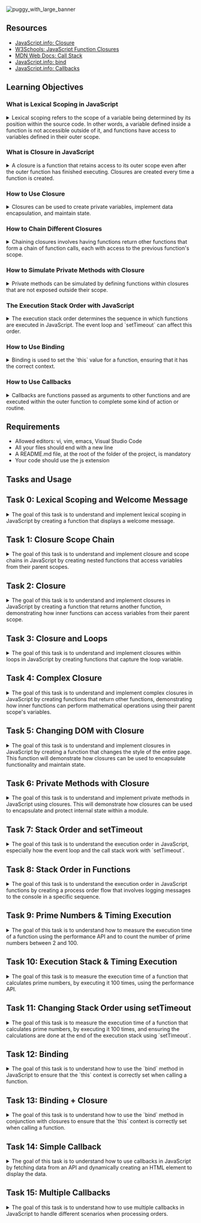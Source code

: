 ![puggy_with_large_banner](https://github.com/ThatsVie/atlas-web_front_end/assets/143755961/318fe145-6a89-4fa8-bc12-89f714b770c6)

## Resources

- [JavaScript.info: Closure](https://javascript.info/closure)
- [W3Schools: JavaScript Function Closures](https://www.w3schools.com/js/js_function_closures.asp)
- [MDN Web Docs: Call Stack](https://developer.mozilla.org/en-US/docs/Glossary/Call_stack)
- [JavaScript.info: bind](https://javascript.info/bind)
- [JavaScript.info: Callbacks](https://javascript.info/callbacks)


## Learning Objectives

### What is Lexical Scoping in JavaScript
<details>
<summary>
Lexical scoping refers to the scope of a variable being determined by its position within the source code. In other words, a variable defined inside a function is not accessible outside of it, and functions have access to variables defined in their outer scope.</summary>

**Example:**
In Task 0:
```javascript
function welcome(firstName, lastName) {
    const fullName = `${firstName} ${lastName}`;
    function displayFullName() {
        alert(`Welcome ${fullName}!`);
    }
    displayFullName();
}
```
Here, `fullName` is lexically scoped to the `welcome` function and accessible by the `displayFullName` function.</details>

### What is Closure in JavaScript
<details>
<summary>
A closure is a function that retains access to its outer scope even after the outer function has finished executing. Closures are created every time a function is created.</summary>

**Example:**
In Task 2:
```javascript
function welcomeMessage(fullName) {
    return function() {
        alert(`Welcome ${fullName}`);
    };
}

const guillaume = welcomeMessage('Guillaume');
guillaume(); // Alerts "Welcome Guillaume"
```
Here, the inner function retains access to `fullName` even after `welcomeMessage` has executed.
</details>

### How to Use Closure
<details>
<summary>
Closures can be used to create private variables, implement data encapsulation, and maintain state.
</summary>

**Example:**
In Task 6:
```javascript
const studentHogwarts = (() => {
    let privateScore = 0;
    let name = null;

    function changeScoreBy(points) {
        privateScore += points;
    }

    return {
        setName(newName) {
            name = newName;
        },
        rewardStudent() {
            changeScoreBy(1);
        },
        penalizeStudent() {
            changeScoreBy(-1);
        },
        getScore() {
            return `${name}: ${privateScore}`;
        }
    };
})();
```
Here, `privateScore` and `name` are private variables, and their state is maintained through closures.
</details>

### How to Chain Different Closures
<details>
<summary>
Chaining closures involves having functions return other functions that form a chain of function calls, each with access to the previous function's scope.</summary>

**Example:**
In Task 4:
```javascript
function addBy(firstNumber) {
    return function(secondNumber) {
        return firstNumber + secondNumber;
    };
}

const addBy100 = addBy(100);
console.log(addBy100(20)); // Outputs 120
```
Here, `addBy` returns a function that uses the scope of its parent function.
</details>

### How to Simulate Private Methods with Closure
<details>
<summary>
Private methods can be simulated by defining functions within closures that are not exposed outside their scope.</summary>

**Example:**
In Task 6:
```javascript
const studentHogwarts = (() => {
    let privateScore = 0;

    function changeScoreBy(points) {
        privateScore += points;
    }

    return {
        rewardStudent() {
            changeScoreBy(1);
        },
        penalizeStudent() {
            changeScoreBy(-1);
        }
    };
})();
```
Here, `changeScoreBy` is a private method that is not accessible outside the closure.
</details>

### The Execution Stack Order with JavaScript
<details>
<summary>
The execution stack order determines the sequence in which functions are executed in JavaScript. The event loop and `setTimeout` can affect this order.</summary>

**Example:**
In Task 7:
```javascript
console.log('Start of the execution queue');

setTimeout(() => {
    console.log('Final code block to be executed');
}, 0);

for (let i = 1; i <= 100; i++) {
    console.log(i);
}

console.log('End of the loop printing');
```
The `setTimeout` function defers the callback execution, demonstrating the execution stack order.
</details>

### How to Use Binding
<details>
<summary>
Binding is used to set the `this` value for a function, ensuring that it has the correct context.
</summary>

**Example:**
In Task 12:
```javascript
const roomDimensions = {
    width: 50,
    length: 100,
    getArea: function() {
        return this.width * this.length;
    }
};

const boundGetArea = roomDimensions.getArea.bind(roomDimensions);
console.log(boundGetArea()); // Outputs 5000
```
Here, `bind` ensures that `this` refers to `roomDimensions` when `getArea` is called.
</details>

### How to Use Callbacks
<details>
<summary>
Callbacks are functions passed as arguments to other functions and are executed within the outer function to complete some kind of action or routine.</summary>

**Example:**
In Task 14:
```javascript
function createElement(data) {
    const paragraph = document.createElement('p');
    paragraph.textContent = data;
    document.body.appendChild(paragraph);
}

function queryWikipedia(callback) {
    const xhr = new XMLHttpRequest();
    const url = 'https://en.wikipedia.org/w/api.php?...';

    xhr.open('GET', url, true);
    xhr.onreadystatechange = function() {
        if (xhr.readyState === 4 && xhr.status === 200) {
            const response = JSON.parse(xhr.responseText);
            const extract = response.query.pages[Object.keys(response.query.pages)[0]].extract;
            callback(extract);
        }
    };
    xhr.send();
}

queryWikipedia(createElement);
```
Here, `queryWikipedia` uses `createElement` as a callback to process the data after fetching it from Wikipedia.
</details>

## Requirements
- Allowed editors: vi, vim, emacs, Visual Studio Code
- All your files should end with a new line
- A README.md file, at the root of the folder of the project, is mandatory
- Your code should use the js extension

## Tasks and Usage

 ## Task 0: Lexical Scoping and Welcome Message

<details>
<summary>
The goal of this task is to understand and implement lexical scoping in JavaScript by creating a function that displays a welcome message. </summary>

### Task Description
Create a function named `welcome` that takes two arguments: `firstName` (string) and `lastName` (string). Within this function:
- Define a variable named `fullName` that combines the `firstName` and `lastName` with a space in between.
- Write a nested function named `displayFullName` that displays an alert with the message `Welcome <fullName>!`.
- Call the `displayFullName` function at the end of the `welcome` function.

### Implementation
The implementation of the `welcome` function is as follows:

```javascript
function welcome(firstName, lastName) {
    const fullName = `${firstName} ${lastName}`;
    function displayFullName() {
        alert(`Welcome ${fullName}!`);
    }
    displayFullName();
}
```

### Usage
To test the `welcome` function:

1. Open your web browser and navigate to the developer tools. (right-click on the page and select "Inspect")
2. Go to the "Console" tab.
3. Copy and paste the above code into the console.
4. Run the `welcome('Holberton', 'School');` function by typing it into the console and pressing Enter. You should see an alert with the message "Welcome Holberton School!"

![welcome('Holberton', 'School');](https://github.com/ThatsVie/atlas-web_front_end/assets/143755961/8786a58e-1896-4cd2-b5aa-40f9087180e5)

5. Run `alert(fullName)` in the console. You should get a reference error because fullName is not defined in the global scope, demonstrating lexical scoping.

![alert(fullName);](https://github.com/ThatsVie/atlas-web_front_end/assets/143755961/2c4cf75a-b588-455d-99ae-a6c659481510)


</details>

 ## Task 1: Closure Scope Chain
 
<details>
<summary>
The goal of this task is to understand and implement closure and scope chains in JavaScript by creating nested functions that access variables from their parent scopes. </summary>

### Task Description
1. Create a variable named `globalVariable` with the value `Welcome`.
2. Create a function named `outer` that:
    - Alerts the content of the variable `globalVariable`.
    - Creates a variable named `course` with the value `Holberton`.
    - Creates a nested function named `inner` that:
        - Alerts the content of the variables `globalVariable` and `course` concatenated.
        - Creates a variable named `exclamation` with the value `!`.
        - Creates a nested function named `inception` that:
            - Alerts the content of the variables `globalVariable`, `course`, and `exclamation` concatenated.
        - Calls the function `inception`.
    - Calls the function `inner`.
3. Call the function `outer` in the main code (outside any function).

### Implementation
The implementation of the task is as follows:

```javascript
const globalVariable = 'Welcome';

function outer() {
    alert(globalVariable);
    const course = 'Holberton';
    function inner() {
        alert(globalVariable + ' ' + course);
        const exclamation = '!';
        function inception() {
            alert(globalVariable + ' ' + course + exclamation);
        }
        inception();
    }
    inner();
}
outer();
```
### Usage
To test the `outer` function:

1. Open your web browser and navigate to the developer tools.
2. Go to the "Console" tab.
3. Copy and paste the above code into the console.
4. Run the script by pressing Enter. You should see three alerts in sequence: "Welcome", "Welcome Holberton", and "Welcome Holberton!".

![Screenshot 2024-07-06 132301](https://github.com/ThatsVie/atlas-web_front_end/assets/143755961/182fbeff-5db5-4342-bf9f-85a76f814459)

![Screenshot 2024-07-06 132315](https://github.com/ThatsVie/atlas-web_front_end/assets/143755961/020bb0a1-f89b-41ac-b473-c70acfae5fd5)

![Screenshot 2024-07-06 132328](https://github.com/ThatsVie/atlas-web_front_end/assets/143755961/3f6ed971-cfbb-4435-9cc1-930e8c789ddf)

</details>

## Task 2: Closure

<details>
<summary>
The goal of this task is to understand and implement closures in JavaScript by creating a function that returns another function, demonstrating how inner functions can access variables from their parent scope. </summary>

### Task Description
1. Write a function named `welcomeMessage` that:
    - Accepts one argument `fullName` (string).
    - Returns a new function that alerts `Welcome <fullName>`.
2. After defining `welcomeMessage`, create three variables:
    - `guillaume` that contains a call to `welcomeMessage` with "Guillaume" as the argument.
    - `alex` that contains a call to `welcomeMessage` with "Alex" as the argument.
    - `fred` that contains a call to `welcomeMessage` with "Fred" as the argument.

### Implementation
The implementation of the task is as follows:
```javascript
function welcomeMessage(fullName) {
    return function() {
      alert(`Welcome ${fullName}`);
    }
  }
  var guillaume = welcomeMessage('Guillaume');
  var alex = welcomeMessage('Alex');
  var fred = welcomeMessage('Fred');
  
  ```

### Usage
To test the `welcomeMessage` function:

1. Open your web browser and navigate to the developer tools.
2. Go to the "Console" tab.
3. Copy and paste the above code into the console.
4. Execute the following in the console:
    - `guillaume();` should alert "Welcome Guillaume"
    - `alex();` should alert "Welcome Alex"
    - `fred();` should alert "Welcome Fred"

![Screenshot 2024-07-06 134815](https://github.com/ThatsVie/atlas-web_front_end/assets/143755961/af3602ed-d920-4a14-8a6c-0f776b2745a2)

![Screenshot 2024-07-06 134830](https://github.com/ThatsVie/atlas-web_front_end/assets/143755961/31a041b0-5309-490d-b72c-c20c5f1d9517)

![Screenshot 2024-07-06 134845](https://github.com/ThatsVie/atlas-web_front_end/assets/143755961/05dbe7a7-03c8-45fb-b583-51bedd94d159)

</details>

## Task 3: Closure and Loops
<details>
<summary>The goal of this task is to understand and implement closures within loops in JavaScript by creating functions that capture the loop variable. </summary>

### Task Description
1. Write a function named `createClassRoom` that:
    - Takes one argument `numbersOfStudents` (number).
    - Contains a nested function `studentSeat` that takes one argument `seat` (number) and returns a function that returns the seat number.
    - Creates and populates a variable `students` (array).
    - Uses a loop from `0` to `numbersOfStudents`, passing the number of the iteration plus `1` to `studentSeat` and adding its return value to the `students` array.
    - Returns the `students` array.
2. Create a closure `classRoom` by calling `createClassRoom` with `10` students.

### Implementation
The implementation of the task is as follows:

```javascript
function createClassRoom(numbersOfStudents) {
    function studentSeat(seat) {
        return function() {
            return seat;
        };
    }
    let students = [];
    for (let i = 0; i < numbersOfStudents; i++) {
        students.push(studentSeat(i + 1));
    }
    return students;
}
const classRoom = createClassRoom(10);
```

### Usage
To test the `createClassRoom` function:

1. Open your web browser and navigate to the developer tools.
2. Go to the "Console" tab.
3. Copy and paste the above code into the console.
4. Execute the following in the console:
    - `console.log(classRoom[0]());` should return `1`
    - `console.log(classRoom[3]());` should return `4`
    - `console.log(classRoom[9]());` should return `10`

![Screenshot 2024-07-07 124331](https://github.com/ThatsVie/atlas-web_front_end/assets/143755961/d8d57777-a6aa-47c2-b6d4-11684ed5ee4b)


</details>

## Task 4: Complex Closure

<details>
<summary>The goal of this task is to understand and implement complex closures in JavaScript by creating functions that return other functions, demonstrating how inner functions can perform mathematical operations using their parent scope's variables. </summary>

### Task Description
1. Create a function named `divideBy` that:
    - Takes one argument `firstNumber` (number).
    - Returns a function that takes one argument `secondNumber` (number).
    - The returned function divides the `secondNumber` by the `firstNumber`.
2. Create a function named `addBy` that:
    - Takes one argument `firstNumber` (number).
    - Returns a function that takes one argument `secondNumber` (number).
    - The returned function adds the `firstNumber` and `secondNumber`.
3. Create four closures:
    - `addBy100` that uses the function `addBy` with the number `100`.
    - `addBy1000` that uses the function `addBy` with the number `1000`.
    - `divideBy10` that uses the function `divideBy` with the number `10`.
    - `divideBy100` that uses the function `divideBy` with the number `100`.

### Implementation
The implementation of the task is as follows:

```javascript
function divideBy(firstNumber) {
    return function(secondNumber) {
        return secondNumber / firstNumber;
    };
}

function addBy(firstNumber) {
    return function(secondNumber) {
        return firstNumber + secondNumber;
    };
}
const addBy100 = addBy(100);
const addBy1000 = addBy(1000);
const divideBy10 = divideBy(10);
const divideBy100 = divideBy(100);
```

### Usage
To test the `divideBy` and `addBy` functions:

1. Open your web browser and navigate to the developer tools.
2. Go to the "Console" tab.
3. Copy and paste the above code into the console.
4. Execute the following in the console:
    - `console.log(addBy100(20));` should display `120`
    - `console.log(divideBy10(20));` should display `2`
    - `console.log(divideBy100(200));` should display `2`
    - `console.log(addBy1000(20));` should display `1020`
  
![Screenshot 2024-07-07 125036](https://github.com/ThatsVie/atlas-web_front_end/assets/143755961/97a7e0e2-132f-4737-ab15-2d6a5041a8bb)


</details>
 
## Task 5: Changing DOM with Closure

<details>
<summary>The goal of this task is to understand and implement closures in JavaScript by creating a function that changes the style of the entire page. This function will demonstrate how closures can be used to encapsulate functionality and maintain state. </summary>

### Task Description
1. Create a function named `changeMode` that:
    - Accepts five arguments: `size` (number), `weight` (string), `transform` (string), `background` (string), and `color` (string).
    - Returns a function that, when called, changes the style of the entire page by setting the `font-size`, `font-weight`, `text-transform`, `background-color`, and `color`.

2. Write a function named `main` that:
    - Sets a variable named `spooky` to call `changeMode` with the arguments `9`, `bold`, `uppercase`, `pink`, and `green`.
    - Sets a variable named `darkMode` to call `changeMode` with the arguments `12`, `bold`, `capitalize`, `black`, and `white`.
    - Sets a variable named `screamMode` to call `changeMode` with the arguments `12`, `normal`, `lowercase`, `white`, and `black`.
    - Adds a paragraph to the body of the page with the text "Welcome Holberton!".
    - Adds a button to the body with the text "Spooky".
    - Adds a button to the body with the text "Dark mode".
    - Adds a button to the body with the text "Scream mode".
    - When clicking on each button, the page's CSS should change to the corresponding themes created previously.

3. Call the `main` function

### Implementation
The implementation of the task is as follows:

```javascript

function changeMode(size, weight, transform, background, color) {
    return () => {
        document.body.style.fontSize = `${size}px`;
        document.body.style.fontWeight = weight;
        document.body.style.textTransform = transform;
        document.body.style.backgroundColor = background;
        document.body.style.color = color;
    };
}
function main() {
    const spooky = changeMode(9, 'bold', 'uppercase', 'pink', 'green');
    const darkMode = changeMode(12, 'bold', 'capitalize', 'black', 'white');
    const screamMode = changeMode(12, 'normal', 'lowercase', 'white', 'black');

    const paragraph = document.createElement('p');
    const text = document.createTextNode("Welcome Holberton!");
    paragraph.appendChild(text);
    document.body.appendChild(paragraph);

    const spookyButton = document.createElement('button');
    spookyButton.innerHTML = 'Spooky';
    spookyButton.addEventListener('click', spooky);
    document.body.appendChild(spookyButton);

    const darkModeButton = document.createElement('button');
    darkModeButton.innerHTML = 'Dark mode';
    darkModeButton.addEventListener('click', darkMode);
    document.body.appendChild(darkModeButton);

    const screamModeButton = document.createElement('button');
    screamModeButton.innerHTML = 'Scream mode';
    screamModeButton.addEventListener('click', screamMode);
    document.body.appendChild(screamModeButton);
}

main();
```

### How to Test

1. Save the following HTML code in a file named `5-mode.html`:
    ```html
    <!DOCTYPE html>
    <html lang="en">
    <head>
        <meta charset="UTF-8">
        <meta name="viewport" content="width=device-width, initial-scale=1.0">
        <title>Mode</title>
    </head>
    <body>
        <script src="5-mode.js"></script>
    </body>
    </html>
    ```
2. Open the `5-mode.html` file in a web browser.
3. You should see a paragraph with the text "Welcome Holberton!" and three buttons: "Spooky", "Dark mode", and "Scream mode".
4. Clicking each button should change the page's CSS to the corresponding theme.

**Start Screen**

![Screenshot 2024-07-07 133924](https://github.com/ThatsVie/atlas-web_front_end/assets/143755961/a5764c71-8318-478f-9058-b8e8f16e2b80)

**Spooky**

![Screenshot 2024-07-07 133936](https://github.com/ThatsVie/atlas-web_front_end/assets/143755961/55a7a623-8a4a-4ab9-8464-5bfe7578aebc)

**Dark Mode**
![Screenshot 2024-07-07 134002](https://github.com/ThatsVie/atlas-web_front_end/assets/143755961/d2e8276b-ef46-4706-9995-d83196ecbaf7)


**Scream Mode**

![Screenshot 2024-07-07 134017](https://github.com/ThatsVie/atlas-web_front_end/assets/143755961/a0258d24-9c82-4b05-8d61-1219951dcd25)

### Explanation

- The `changeMode` function accepts five arguments (size, weight, transform, background, color) and returns a function that changes the style of the entire page based on these arguments.
- The `main` function creates three mode change functions (`spooky`, `darkMode`, `screamMode`) by calling `changeMode` with specific arguments.
- It adds a paragraph and three buttons to the body of the page. Each button has an `onclick` event that calls the corresponding mode change function to update the page's style.
-  The `main` function is called to set up the page.
- In the context of this task, `innerHTML` is used to set the content of the buttons dynamically. By assigning a string to the `innerHTML` property of each button element, we can easily specify the text that appears on the button, such as "Spooky", "Dark mode", and "Scream mode". This allows us to create and configure the buttons programmatically within the `main` function.

</details>

## Task 6: Private Methods with Closure

<details>
<summary>The goal of this task is to understand and implement private methods in JavaScript using closures. This will demonstrate how closures can be used to encapsulate and protect internal state within a module. </summary>

### Task Description
1. Write a module named `studentHogwarts` that:
    - Contains two private variables: `privateScore` set to 0 and `name` set to `null`.
    - Contains one private method `changeScoreBy`, which takes `points` as an argument and adds it to `privateScore`.
    - Returns an object with four public methods:
        - `setName(newName)`: Sets the private variable `name`.
        - `rewardStudent()`: Calls the method `changeScoreBy` with `1`.
        - `penalizeStudent()`: Calls the method `changeScoreBy` with `-1`.
        - `getScore()`: Returns the string `name: score` (e.g., "Harry: 14").

2. Create an instance of `studentHogwarts` for `harry`:
    - Set the name of the object to "Harry".
    - Reward the student four times.
    - Log to the console the name and score.

3. Create an instance of `studentHogwarts` for `draco`:
    - Set the name of the object to "Draco".
    - Reward the student once and penalize the student three times.
    - Log to the console the name and score.

### Implementation
The implementation of the task is as follows:

```javascript

const studentHogwarts = () => {
    let privateScore = 0;
    let name = null;

    const changeScoreBy = (points) => {
        privateScore += points;
    };

    return {
        setName: (newName) => {
            name = newName;
        },
        rewardStudent: () => {
            changeScoreBy(1);
        },
        penalizeStudent: () => {
            changeScoreBy(-1);
        },
        getScore: () => {
            return `${name}: ${privateScore}`;
        }
    };
};

const harry = studentHogwarts();
harry.setName('Harry');
harry.rewardStudent();
harry.rewardStudent();
harry.rewardStudent();
harry.rewardStudent();
console.log(harry.getScore()); // Should display "Harry: 4"

const draco = studentHogwarts();
draco.setName('Draco');
draco.rewardStudent();
draco.penalizeStudent();
draco.penalizeStudent();
draco.penalizeStudent();
console.log(draco.getScore()); // Should display "Draco: -2"
```

### How to Test

1. Open your web browser and navigate to the developer tools.
2. Go to the "Console" tab.
3. Copy and paste the above code into the console and run it.
4. You should see the following output in the console:
    ```
    Harry: 4
    Draco: -2
    ```

![Screenshot 2024-07-07 134823](https://github.com/ThatsVie/atlas-web_front_end/assets/143755961/7e1d700d-83f3-4fbe-b54f-cdff45627f2a)

### Explanation

- The `studentHogwarts` module is defined as a function that returns an object with four public methods: `setName`, `rewardStudent`, `penalizeStudent`, and `getScore`.
- `privateScore` and `name` are private variables, and `changeScoreBy` is a private method that modifies `privateScore` by adding the provided `points`.
- The public methods allow interaction with the private variables and methods while keeping the internal state hidden from the outside.
- Instances for `harry` and `draco` are created, and their names are set using the `setName` method.
- `harry` is rewarded four times, and `draco` is rewarded once and penalized three times.
- The `getScore` method is used to log the name and score of each student to the console.

</details>

## Task 7: Stack Order and setTimeout

<details>
<summary>The goal of this task is to understand the execution order in JavaScript, especially how the event loop and the call stack work with `setTimeout`. </summary>

### Task Description
1. Write the following commands in the specified order:
    - Log to the console "Start of the execution queue".
    - Log to the console "Final code block to be executed" using `setTimeout` with a delay of 0.
    - Use a loop that iterates 100 times, logging the iteration number to the console on each iteration.
    - Log to the console "End of the loop printing".

### Implementation
The implementation of the task is as follows:

```javascript

console.log('Start of the execution queue');

setTimeout(() => {
    console.log('Final code block to be executed');
}, 0);

for (let i = 1; i <= 100; i++) {
    console.log(i);
}

console.log('End of the loop printing');
```

### Expected Output
Your code should log to the console the following:
```
Start of the execution queue
1
2
...
100
End of the loop printing
Final code block to be executed
```

### Explanation
- **Start of the execution queue**: This message is logged immediately as the script starts executing.
- **setTimeout with 0 delay**: This sets up a callback to be executed after the current call stack is cleared, but it doesn't run immediately.
- **Loop from 1 to 100**: Each iteration logs the iteration number to the console.
- **End of the loop printing**: This message is logged after the loop completes.
- **Final code block to be executed**: This is the message set up by `setTimeout` and will execute after the main script has finished running.

### How to Test

1. Open your web browser and navigate to the developer tools.
2. Go to the "Console" tab.
3. Copy and paste the above code into the console and run it.
4. You should see the expected output in the console as described above.
5. 
![Screenshot 2024-07-07 140117](https://github.com/ThatsVie/atlas-web_front_end/assets/143755961/e696012c-1a72-425b-8ddb-e99c2945f532)

![Screenshot 2024-07-07 140131](https://github.com/ThatsVie/atlas-web_front_end/assets/143755961/c72bca30-5858-4073-98e2-a7d706a475d6)


</details>

## Task 8: Stack Order in Functions

<details>
<summary>The goal of this task is to understand the execution order in JavaScript functions by creating a process order flow that involves logging messages to the console in a specific sequence.
</summary>

### Task Description
1. Write a function named `processPayment` that:
    - Takes one argument `amount` (number).
    - Logs to the console `Collecting payment of <amount>`.

2. Write a function named `processOrder` that:
    - Takes two arguments `orderId` (number) and `amount` (number).
    - Logs to the console `<orderId> is being processed`.
    - Calls the function `processPayment`.
    - Logs to the console `<orderId> has been fully processed`.

3. In the main part of the code:
    - Log to the console `Processing orders`.
    - Call `processOrder` with `12321` and `10.99`.
    - Call `processOrder` with `12322` and `12.99`.
    - Call `processOrder` with `12323` and `15.0`.
    - Log to the console `All the orders have been processed`.

### Implementation
The implementation of the task is as follows:

```javascript

function processPayment(amount) {
    console.log(`Collecting payment of ${amount}`);
}

function processOrder(orderId, amount) {
    console.log(`${orderId} is being processed`);
    processPayment(amount);
    console.log(`${orderId} has been fully processed`);
}

console.log('Processing orders');

processOrder(12321, 10.99);
processOrder(12322, 12.99);
processOrder(12323, 15.0);

console.log('All the orders have been processed');
```

### How to Test

1. Open your web browser and navigate to the developer tools.
2. Go to the "Console" tab.
3. Copy and paste the above code into the console and run it.
4. You should see the expected output in the console as below.

![Screenshot 2024-07-07 141735](https://github.com/ThatsVie/atlas-web_front_end/assets/143755961/21f622d4-eec0-476e-aac9-ee1de5b326a1)


### Explanation
- **processPayment**: This function takes an `amount` as an argument and logs the message `Collecting payment of <amount>` to the console.
- **processOrder**: This function takes `orderId` and `amount` as arguments, logs the message `<orderId> is being processed`, calls `processPayment` with the `amount`, and then logs the message `<orderId> has been fully processed`.
- In the main part of the code, we first log `Processing orders` to the console.
- We then call `processOrder` three times with different `orderId` and `amount` values.
- We log `All the orders have been processed` to the console.
</details>

 ## Task 9: Prime Numbers & Timing Execution

<details>
<summary>The goal of this task is to understand how to measure the execution time of a function using the performance API and to count the number of prime numbers between 2 and 100. </summary>

### Task Description
1. Write a function named `countPrimeNumbers` that:
    - Returns the number of prime numbers from 2 to 100.

2. Log to the console the time in milliseconds to execute the function in this format:
    ```
    Execution time of printing countPrimeNumbers was <time used> milliseconds.
    ```

### Implementation
The implementation of the task is as follows:

```javascript
function countPrimeNumbers() {
    let primeCount = 0;

    for (let num = 2; num <= 100; num++) {
        let isPrimeNumber = true;
        for (let divisor = 2; divisor <= Math.sqrt(num); divisor++) {
            if (num % divisor === 0) {
                isPrimeNumber = false;
                break;
            }
        }
        if (isPrimeNumber) {
            primeCount++;
        }
    }

    return primeCount;
}

const startTime = performance.now();
const totalPrimes = countPrimeNumbers();
const endTime = performance.now();
console.log(`Execution time of printing countPrimeNumbers was ${endTime - startTime} milliseconds.`);
console.log(`Number of prime numbers between 2 and 100: ${totalPrimes}`);
```

### How to Test

1. Open your web browser and navigate to the developer tools.
2. Go to the "Console" tab.
3. Copy and paste the above code into the console and run it.
4. You should see the execution time and the number of prime numbers between 2 and 100 displayed in the console.

![Screenshot 2024-07-07 155154](https://github.com/ThatsVie/atlas-web_front_end/assets/143755961/093dcdaa-943a-4a0c-a8f7-601ef1821b17)


### Explanation
- **countPrimeNumbers**: This function iterates from 2 to 100, checking each number to see if it is prime. It counts the number of prime numbers in this range and returns the count.
- **performance.now()**: This API is used to measure the time before and after calling `countPrimeNumbers` to determine how long the function takes to execute.
- The execution time and the count of prime numbers are logged to the console.
</details>


## Task 10: Execution Stack & Timing Execution

<details>
<summary>The goal of this task is to measure the execution time of a function that calculates prime numbers, by executing it 100 times, using the performance API. </summary>

### Task Description
1. Reuse the function `countPrimeNumbers` from `9-prime.js`:
    - This function will return the number of prime numbers from 2 to 100.

2. Execute the function `countPrimeNumbers` 100 times.
3. Log to the console the time in milliseconds to execute the function 100 times in this format:
    ```
    Execution time of calculating prime numbers 100 times was <time used> milliseconds.
    ```

### Implementation
The implementation of the task is as follows:

```javascript

function countPrimeNumbers() {
    let primeCount = 0;

    for (let num = 2; num <= 100; num++) {
        let isPrimeNumber = true;
        for (let divisor = 2; divisor <= Math.sqrt(num); divisor++) {
            if (num % divisor === 0) {
                isPrimeNumber = false;
                break;
            }
        }
        if (isPrimeNumber) {
            primeCount++;
        }
    }

    return primeCount;
}

const startTime = performance.now();
for (let i = 0; i < 100; i++) {
    countPrimeNumbers();
    console.log(`Execution number ${i + 1}`);
}
const endTime = performance.now();
console.log(`Execution time of calculating prime numbers 100 times was ${endTime - startTime} milliseconds.`);

```

### How to Test

1. Open your web browser and navigate to the developer tools.
2. Go to the "Console" tab.
3. Copy and paste the above code into the console and run it.
4. You should see the execution time displayed in the console.

![Screenshot 2024-07-07 162755](https://github.com/ThatsVie/atlas-web_front_end/assets/143755961/700112a2-ee8d-4862-b94e-1db245849127)


![Screenshot 2024-07-07 162811](https://github.com/ThatsVie/atlas-web_front_end/assets/143755961/942fa1c4-a77c-4d1b-92c4-6579132a72d4)


### Explanation
- **countPrimeNumbers**: This function counts the number of prime numbers between 2 and 100.
- The function is executed 100 times in a loop.
- **performance.now()**: This API is used to measure the time before and after the loop to determine how long it takes to execute the function 100 times.
- The execution time is logged to the console.
</details>


## Task 11: Changing Stack Order using setTimeout

<details>
<summary>The goal of this task is to measure the execution time of a function that calculates prime numbers, by executing it 100 times, and ensuring the calculations are done at the end of the execution stack using `setTimeout`. </summary>

### Task Description
1. Reuse the function `countPrimeNumbers` from `10-prime.js`:
    - This function will return the number of prime numbers from 2 to 100.

2. Use `setTimeout` to defer the execution of the function `countPrimeNumbers` 100 times to the end of the execution stack.
3. Log to the console the time in milliseconds to execute the function 100 times in this format:
    ```
    Execution time of calculating prime numbers 100 times was <time used> milliseconds.
    ```

### Implementation
The implementation of the task is as follows:

```javascript
(function() {
    function countPrimeNumbers() {
        let primeCount = 0;

        for (let num = 2; num <= 100; num++) {
            let isPrimeNumber = true;
            for (let divisor = 2; divisor <= Math.sqrt(num); divisor++) {
                if (num % divisor === 0) {
                    isPrimeNumber = false;
                    break;
                }
            }
            if (isPrimeNumber) {
                primeCount++;
            }
        }

        return primeCount;
    }

    const startTime = performance.now();
    setTimeout(() => {
        for (let i = 0; i < 100; i++) {
            countPrimeNumbers();
        }
        const endTime = performance.now();
        console.log(`Execution time of calculating prime numbers 100 times was ${endTime - startTime} milliseconds.`);
    }, 0);
})();
```

### Explanation

- **setTimeout**: The `setTimeout` function in JavaScript allows you to schedule a function to be executed after a specified delay (in milliseconds). When `0` milliseconds is specified, it defers the function execution until after the current event loop cycle, effectively pushing it to the end of the current stack. This ensures that the code inside `setTimeout` runs asynchronously.

- **IIFE (Immediately Invoked Function Expression)**: An IIFE is a function that runs as soon as it is defined. It creates a local scope for the variables and functions within it, preventing them from polluting the global scope. In this task, the IIFE is used to encapsulate the code, ensuring that the variables and functions do not interfere with other scripts or commands in the console.

### Expected Output
Your code should display something similar to:
```
Execution time of calculating prime numbers 100 times was 0.03999999910593033 milliseconds.
```

### How to Test

1. Open your web browser and navigate to the developer tools.
2. Go to the "Console" tab.
3. Copy and paste the above code into the console and run it.

![Screenshot 2024-07-07 165700](https://github.com/ThatsVie/atlas-web_front_end/assets/143755961/ec431238-da96-45a0-ad11-1ca5f3d63794)


</details>

## Task 12: Binding

<details>
<summary>The goal of this task is to understand how to use the `bind` method in JavaScript to ensure that the `this` context is correctly set when calling a function. </summary>

### Task Description
1. Create an object named `roomDimensions` with the following three attributes:
    - `width`: 50
    - `length`: 100
    - `getArea`: A function that returns the surface area of the object using the `width` and `length`.

2. Create a variable named `boundGetArea` that will bind the object `roomDimensions` to the `getArea` function.

### Implementation
The implementation of the task is as follows:

```javascript

const roomDimensions = {
    width: 50,
    length: 100,
    getArea: function() {
        return this.width * this.length;
    }
};

const boundGetArea = roomDimensions.getArea.bind(roomDimensions);

console.log(boundGetArea()); // Should display 5000
```

### Explanation

- **roomDimensions Object**: This object has three attributes: `width`, `length`, and `getArea`.
  - `width`: The width of the room.
  - `length`: The length of the room.
  - `getArea`: A function that calculates the area of the room using `width` and `length`.

- **bind Method**: The `bind` method creates a new function that, when called, has its `this` keyword set to the provided value. In this case, `roomDimensions.getArea.bind(roomDimensions)` creates a new function where `this` inside `getArea` refers to the `roomDimensions` object.

- **boundGetArea**: This variable stores the bound function created by `bind`, ensuring that `getArea` will correctly refer to the `roomDimensions` object when called.

### Usage
To test the `boundGetArea` function:

1. Open your web browser and navigate to the developer tools.
2. Go to the "Console" tab.
3. Copy and paste the above code into the console.
4. Run `boundGetArea();` by typing it into the console and pressing Enter. You should see `5000` displayed.

![Screenshot 2024-07-07 171037](https://github.com/ThatsVie/atlas-web_front_end/assets/143755961/fcdb528b-ed67-4793-b208-64993d850b3e)


</details>

## Task 13: Binding + Closure

<details>
<summary>The goal of this task is to understand how to use the `bind` method in conjunction with closures to ensure that the `this` context is correctly set when calling a function. </summary>

### Task Description
1. Write an object named `user` with the following attributes:
    - `hobby`: Calligraphy
    - `favoriteSport`: Hockey
    - `astrologicalSign`: Aries
    - `firstName`: Buillaume
    - `lastName`: Johns
    - `location`: Netherlands
    - `occupation`: Engineer

2. Create a function named `logWelcomeUser` that:
    - Takes one argument `welcomeString` (String).
    - Logs to the console `<welcomeString>, <firstName>. Your occupation is: <occupation>`.

3. Create a variable named `bindLogWelcomeUser` that binds the `logWelcomeUser` function to the `user` object.
4. Call the function with the string `Welcome`.

### Implementation
The implementation of the task is as follows:

```javascript

const user = {
    hobby: 'Calligraphy',
    favoriteSport: 'Hockey',
    astrologicalSign: 'Aries',
    firstName: 'Buillaume',
    lastName: 'Johns',
    location: 'Netherlands',
    occupation: 'Engineer'
};

function logWelcomeUser(welcomeString) {
    console.log(`${welcomeString}, ${this.firstName}. Your occupation is: ${this.occupation}`);
}

const bindLogWelcomeUser = logWelcomeUser.bind(user);

//  usage
bindLogWelcomeUser('Welcome'); // Should display "Welcome, Buillaume. Your occupation is: Engineer"
```

### Explanation

- **user Object**: This object has multiple attributes: `hobby`, `favoriteSport`, `astrologicalSign`, `firstName`, `lastName`, `location`, and `occupation`.
- **logWelcomeUser Function**: This function takes one argument, `welcomeString`, and logs a welcome message that includes the user's first name and occupation using `this`.
- **bind Method**: The `bind` method is used to create a new function (`bindLogWelcomeUser`) with `this` bound to the `user` object.
- **Example Usage**: Calling `bindLogWelcomeUser('Welcome')` logs the welcome message to the console with the bound `this` context.

### Usage
To test the `bindLogWelcomeUser` function:

1. Open your web browser and navigate to the developer tools (usually accessible by right-clicking on the page and selecting "Inspect" or pressing F12).
2. Go to the "Console" tab.
3. Copy and paste the above code into the console.
4. Run `bindLogWelcomeUser('Welcome');` by typing it into the console and pressing Enter. You should see `Welcome, Buillaume. Your occupation is: Engineer` displayed.
5. Run `bindLogWelcomeUser('Hello');` by typing it into the console and pressing Enter. You should see `Hello, Buillaume. Your occupation is: Engineer` displayed.

![Screenshot 2024-07-07 172325](https://github.com/ThatsVie/atlas-web_front_end/assets/143755961/bba5d63a-e97d-4958-8a3a-56638f2d4d2d)

</details>

## Task 14: Simple Callback

<details>
<summary>The goal of this task is to understand how to use callbacks in JavaScript by fetching data from an API and dynamically creating an HTML element to display the data. </summary>

### Task Description
1. Write a new function named `createElement` that:
    - Accepts one argument `data` (String).
    - Creates a paragraph element.
    - Sets the content of the paragraph to `data`.
    - Appends the paragraph to the document body.

2. Write a new function named `queryWikipedia` that:
    - Accepts one argument `callback` (function).
    - Uses `XMLHttpRequest` to fetch the Stack Overflow article from Wikipedia's API.
    - Calls the `callback` function with the extract of the API response once the fetch is successfully completed.

3. Call `queryWikipedia` with `createElement` as the callback.

### Implementation
The implementation of the task is as follows:

```javascript

function createElement(data) {
    const paragraph = document.createElement('p');
    paragraph.textContent = data;
    document.body.appendChild(paragraph);
}

function queryWikipedia(callback) {
    const xhr = new XMLHttpRequest();
    const url = 'https://en.wikipedia.org/w/api.php?format=json&action=query&prop=extracts&exintro&explaintext&redirects=1&titles=Stack%20Overflow&origin=*';

    xhr.open('GET', url, true);
    xhr.onreadystatechange = function() {
        if (xhr.readyState === 4 && xhr.status === 200) {
            const response = JSON.parse(xhr.responseText);
            const pages = response.query.pages;
            const pageId = Object.keys(pages)[0];
            const extract = pages[pageId].extract;
            callback(extract);
        }
    };
    xhr.send();
}

queryWikipedia(createElement);
```

### Explanation

- **createElement Function**: This function creates a paragraph element, sets its content to the provided `data`, and appends it to the document body.
- **queryWikipedia Function**: This function takes a `callback` function as an argument. It performs an `XMLHttpRequest` to fetch the Stack Overflow article from Wikipedia's API. Upon successful completion of the request, it parses the response, extracts the relevant text, and calls the `callback` function with the extracted text.
- **XMLHttpRequest**: This is used to perform the AJAX request to the Wikipedia API without using any frameworks.

### Usage
To test the functionality:

1. Save this html as 14-wikipedia.html
    ```html
    <!DOCTYPE html>
    <html lang="en">
    <head>
        <meta charset="UTF-8">
        <meta name="viewport" content="width=device-width, initial-scale=1.0">
        <title>Wikipedia Query</title>
    </head>
    <body>
        <script src="14-wikipedia.js"></script>
    </body>
    </html>
    ```
3. Open the HTML file in a web browser.
4. You should see the introductory content of the Stack Overflow article from Wikipedia appended as a paragraph to the body of the document.

### Expected Output
The introductory content of the Stack Overflow article from Wikipedia should be displayed as a paragraph on the web page.
![Screenshot 2024-07-07 173732](https://github.com/ThatsVie/atlas-web_front_end/assets/143755961/1044c981-d4e1-4566-9dd7-9b1f52023607)

</details>

## Task 15: Multiple Callbacks

<details>
<summary>The goal of this task is to understand how to use multiple callbacks in JavaScript to handle different scenarios when processing orders.</summary>

### Task Description
1. Create a variable named `stock`:
    - It contains the stock for the items you are selling.
    - It’s an object with the values `macbook: 2` and `iphone: 4`.

2. Write a new function named `processPayment` that:
    - Accepts one argument `itemName` (String).
    - Decreases the stock by one for the specified item.
    - Logs to the console the text `Payment is being processed for item <itemName>`.

3. Write a new function named `processError` that:
    - Accepts one argument `itemName` (String).
    - Logs to the console the text `No more <itemName> in stock`.
    - Logs to the console the text `Payment is not being processed`.

4. Write a new function named `processOrder` that:
    - Accepts three arguments `itemName` (String), `callbackPayment` (function), and `callbackError` (function).
    - Logs to the console the text `Verifying the stock of <itemName>`.
    - If there is enough stock for the item, it calls `callbackPayment`.
    - If there is not enough stock for the item, it calls `callbackError`.
    - If the item is not recognized, it logs a message indicating that the item is not available in the stock.

5. Prompt the user with the message `Please enter the item you would like to purchase (Macbook, iPhone)` and pass the right callbacks.

### Implementation
The implementation of the task is as follows:

```javascript

const stock = {
    macbook: 2,
    iphone: 4
};


function processPayment(itemName) {
    stock[itemName.toLowerCase()] -= 1;
    console.log(`Payment is being processed for item ${itemName}`);
}

function processError(itemName) {
    console.log(`No more ${itemName} in stock`);
    console.log('Payment is not being processed');
}

function processOrder(itemName, callbackPayment, callbackError) {
    console.log(`Verifying the stock of ${itemName}`);
    itemName = itemName.toLowerCase();
    if (stock[itemName] !== undefined) {
        if (stock[itemName] > 0) {
            callbackPayment(itemName);
        } else {
            callbackError(itemName);
        }
    } else {
        console.log(`Item ${itemName} is not available in our stock`);
    }
}

const item = prompt("Please enter the item you would like to purchase (Macbook, iPhone)");

processOrder(item, processPayment, processError);
```

### Explanation

- **stock Object**: This object holds the current stock levels for `macbook` and `iphone`.
- **processPayment Function**: This function decreases the stock of the specified item by 1 and logs a message indicating that payment is being processed.
- **processError Function**: This function logs an error message indicating that there is no stock for the specified item and that payment is not being processed.
- **processOrder Function**: This function checks the stock for the specified item. If there is stock available, it calls the `callbackPayment` function. If there is no stock available, it calls the `callbackError` function. If the item is not recognized, it logs a message indicating that the item is not available in the stock.
- **User Prompt**: The user is prompted to enter the item they would like to purchase, and the input is passed to `processOrder` along with the appropriate callbacks.

### Usage
To test the functionality:

1.  Save this html as 100-stock.html
    ```html
    <!DOCTYPE html>
    <html lang="en">
    <head>
        <meta charset="UTF-8">
        <meta name="viewport" content="width=device-width, initial-scale=1.0">
        <title>Stock Management</title>
    </head>
    <body>
        <script src="100-stock.js"></script>
    </body>
    </html>
    ```
3. Open the HTML file in a web browser.
4. You will be prompted to enter the item you would like to purchase. Enter "Macbook" or "iPhone" to see the corresponding messages and stock updates in Console .

### Expected Output
You will see messages indicating whether the item is in stock, whether the payment is being processed, or if there is an error due to no stock or an unrecognized item.

![Screenshot 2024-07-07 175040](https://github.com/ThatsVie/atlas-web_front_end/assets/143755961/1d02c98c-3828-44a8-ac1a-e8cbefb6f7c2)

![Screenshot 2024-07-07 175101](https://github.com/ThatsVie/atlas-web_front_end/assets/143755961/2a6fb323-ebd5-46b5-9bdd-ff860cd961a0)

![Screenshot 2024-07-07 175126](https://github.com/ThatsVie/atlas-web_front_end/assets/143755961/0b3a9e38-20cc-4c50-aa61-607320178c9c)

![Screenshot 2024-07-07 175141](https://github.com/ThatsVie/atlas-web_front_end/assets/143755961/31a69209-ea28-45aa-b299-ef876bd9fead)

![Screenshot 2024-07-07 175156](https://github.com/ThatsVie/atlas-web_front_end/assets/143755961/61fab0a3-512c-4025-9783-fb31e485cb09)

![Screenshot 2024-07-07 175213](https://github.com/ThatsVie/atlas-web_front_end/assets/143755961/a5f33453-ffbb-4d03-8413-2dcf313305b4)


</details>








</details>

